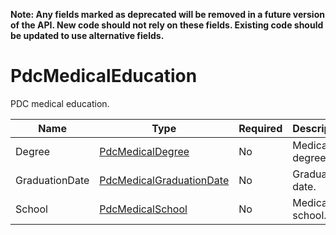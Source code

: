 **Note: Any fields marked as deprecated will be removed in a future version of the API. New code should not rely on these fields. Existing code should be updated to use alternative fields.**

# PdcMedicalEducation

PDC medical education.

| Name | Type | Required | Description |
| - | - | - | - |
| Degree | [PdcMedicalDegree](pdc-medical-degree.md) | No | Medical degree. |
| GraduationDate | [PdcMedicalGraduationDate](pdc-graduation-date.md) | No | Graduation date. |
| School | [PdcMedicalSchool](pdc-medical-school.md) | No | Medical school. |
